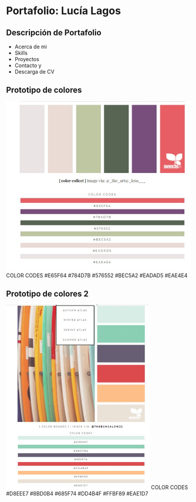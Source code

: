 # Portafolio: Lucía Lagos

## Descripción de Portafolio

+ Acerca de mi
+ Skills
+ Proyectos
+ Contacto y 
+ Descarga de CV


<!-- ![Prototipo web desktop](assets/img/desktop.jpg)
![Prototipo web movil](assets/img/movil.jpg) -->

## Prototipo de colores
![Paleta de colores 1](https://github.com/lucyloules/lucia.lagos/blob/master/assets/img/paleta01.jpg?raw=true)
COLOR CODES
#E65F64
#784D7B
#576552
#BEC5A2
#EADAD5
#EAE4E4

## Prototipo de colores 2
![Paleta de colores 2](https://github.com/lucyloules/lucia.lagos/blob/master/img/paleta02.jpg)
COLOR CODES
#D8EEE7
#8BD0B4
#685F74
#DD4B4F
#FFBF89
#EAE1D7
